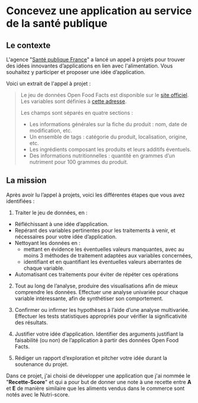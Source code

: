 # Concevez une application au service de la santé publique

## Le contexte

L'agence "[Santé publique France](http://www.santepubliquefrance.fr/)" a lancé un appel à projets pour trouver des idées innovantes d’applications en lien avec l'alimentation. Vous souhaitez y participer et proposer une idée d’application.

Voici un extrait de l'appel à projet : <br>
> Le jeu de données Open Food Facts est disponible sur le [site officiel](https://world.openfoodfacts.org/data). Les variables sont définies à [cette adresse](https://world.openfoodfacts.org/data/data-fields.txt).
>
> Les champs sont séparés en quatre sections :
> - Les informations générales sur la fiche du produit : nom, date de modification, etc.
> - Un ensemble de tags : catégorie du produit, localisation, origine, etc.
> - Les ingrédients composant les produits et leurs additifs éventuels.
> - Des informations nutritionnelles : quantité en grammes d’un nutriment pour 100 grammes du produit.

## La mission

Après avoir lu l’appel à projets, voici les différentes étapes que vous avez identifiées :

1) Traiter le jeu de données, en :
- Réfléchissant à une idée d’application.
- Repérant des variables pertinentes pour les traitements à venir, et nécessaires pour votre idée d’application.
- Nettoyant les données en :
    - mettant en évidence les éventuelles valeurs manquantes, avec au moins 3 méthodes de traitement adaptées aux variables concernées,
    - identifiant et en quantifiant les éventuelles valeurs aberrantes de chaque variable.
- Automatisant ces traitements pour éviter de répéter ces opérations

2) Tout au long de l’analyse, produire des visualisations afin de mieux comprendre les données. Effectuer une analyse univariée pour chaque variable intéressante, afin de synthétiser son comportement.

3) Confirmer ou infirmer les hypothèses à l’aide d’une analyse multivariée. Effectuer les tests statistiques appropriés pour vérifier la significativité des résultats.

4) Justifier votre idée d’application. Identifier des arguments justifiant la faisabilité (ou non) de l’application à partir des données Open Food Facts.

5) Rédiger un rapport d’exploration et pitcher votre idée durant la soutenance du projet.


Dans ce projet, j'ai choisi de développer une application que j'ai nommée le "**Recette-Score**" et qui a pour but de donner une note à une recette entre **A** et **E** de manière similaire que les aliments vendus dans le commerce sont notés avec le Nutri-score.
